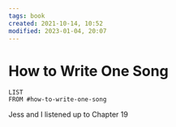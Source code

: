```yaml
---
tags: book 
created: 2021-10-14, 10:52
modified: 2023-01-04, 20:07
---
```


# How to Write One Song
```dataview
LIST
FROM #how-to-write-one-song 
```

Jess and I listened up to Chapter 19